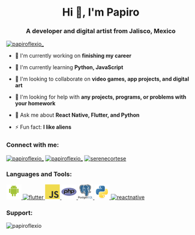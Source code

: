 <h1 align="center">Hi 👋, I'm Papiro</h1>
<h3 align="center">A developer and digital artist from Jalisco, Mexico</h3>

<p align="left"> <a href="https://twitter.com/papiroflexio_" target="blank"><img src="https://img.shields.io/twitter/follow/papiroflexio_?logo=twitter&style=for-the-badge" alt="papiroflexio_" /></a> </p>

- 🔭 I'm currently working on **finishing my career**

- 🌱 I'm currently learning **Python, JavaScript**

- 👯 I'm looking to collaborate on **video games, app projects, and digital art**

- 🤝 I'm looking for help with **any projects, programs, or problems with your homework**

- 💬 Ask me about **React Native, Flutter, and Python**

- ⚡ Fun fact: **I like aliens**

<h3 align="left">Connect with me:</h3>
<p align="left">
  <a href="https://twitter.com/papiroflexio_" target="blank"><img align="center" src="https://raw.githubusercontent.com/rahuldkjain/github-profile-readme-generator/master/src/images/icons/Social/twitter.svg" alt="papiroflexio_" height="30" width="40" /></a>
  <a href="https://instagram.com/papiroflexio_" target="blank"><img align="center" src="https://raw.githubusercontent.com/rahuldkjain/github-profile-readme-generator/master/src/images/icons/Social/instagram.svg" alt="papiroflexio_" height="30" width="40" /></a>
  <a href="https://auth.geeksforgeeks.org/user/serenecortese" target="blank"><img align="center" src="https://raw.githubusercontent.com/rahuldkjain/github-profile-readme-generator/master/src/images/icons/Social/geeks-for-geeks.svg" alt="serenecortese" height="30" width="40" /></a>
</p>

<h3 align="left">Languages and Tools:</h3>
<p align="left"> 
  <a href="https://developer.android.com" target="_blank" rel="noreferrer"> 
    <img src="https://raw.githubusercontent.com/devicons/devicon/master/icons/android/android-original-wordmark.svg" alt="android" width="40" height="40"/> 
  </a> 
  <a href="https://flutter.dev" target="_blank" rel="noreferrer"> 
    <img src="https://www.vectorlogo.zone/logos/flutterio/flutterio-icon.svg" alt="flutter" width="40" height="40"/> 
  </a> 
  <a href="https://developer.mozilla.org/en-US/docs/Web/JavaScript" target="_blank" rel="noreferrer"> 
    <img src="https://raw.githubusercontent.com/devicons/devicon/master/icons/javascript/javascript-original.svg" alt="javascript" width="40" height="40"/> 
  </a> 
  <a href="https://www.php.net" target="_blank" rel="noreferrer"> 
    <img src="https://raw.githubusercontent.com/devicons/devicon/master/icons/php/php-original.svg" alt="php" width="40" height="40"/> 
  </a> 
  <a href="https://www.postgresql.org" target="_blank" rel="noreferrer"> 
    <img src="https://raw.githubusercontent.com/devicons/devicon/master/icons/postgresql/postgresql-original-wordmark.svg" alt="postgresql" width="40" height="40"/> 
  </a> 
  <a href="https://www.python.org" target="_blank" rel="noreferrer"> 
    <img src="https://raw.githubusercontent.com/devicons/devicon/master/icons/python/python-original.svg" alt="python" width="40" height="40"/> 
  </a> 
  <a href="https://reactnative.dev/" target="_blank" rel="noreferrer"> 
    <img src="https://reactnative.dev/img/header_logo.svg" alt="reactnative" width="40" height="40"/> 
  </a> 
</p>

<h3 align="left">Support:</h3>
<p><a href="https://ko-fi.com/papiroflexio"> <img align="left" src="https://cdn.ko-fi.com/cdn/kofi3.png?v=3" height="50" width="210" alt="papiroflexio" /></a></p><br><br>
